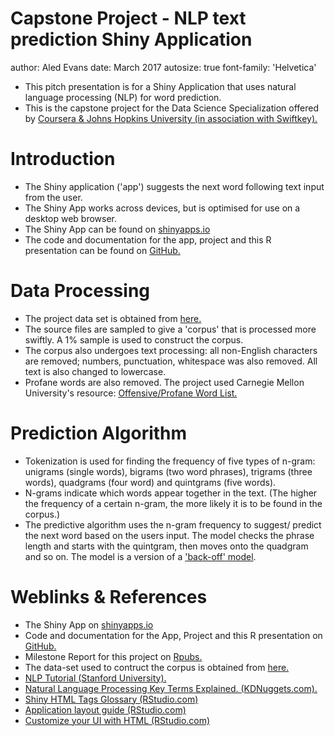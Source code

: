 Capstone Project - NLP text prediction Shiny Application
========================================================
author: Aled Evans
date: March 2017
autosize: true
font-family: 'Helvetica'

- This pitch presentation is for a Shiny Application that uses natural language processing (NLP) for word prediction.
- This is the capstone project for the Data Science Specialization offered by [Coursera & Johns Hopkins University (in association with Swiftkey).](https://www.coursera.org/learn/data-science-project)

Introduction
========================================================

- The Shiny application ('app') suggests the next word following text input from the user.
- The Shiny App works across devices, but is optimised for use on a desktop web browser.
- The Shiny App can be found on [shinyapps.io](https://aledevans.shinyapps.io/Coursera_Data_Sci_Capstone_Shiny_App_v3_Final/)
- The code and documentation for the app, project and this R presentation can be found on [GitHub.](https://github.com/AledEvansUK/Coursera_Data_Sci_Capstone_Shiny_App_v3_Final)


Data Processing
========================================================

- The project data set is obtained from [here.](https://d396qusza40orc.cloudfront.net/dsscapstone/dataset/Coursera-SwiftKey.zip)
- The source files are sampled to give a 'corpus' that is processed more swiftly. A 1% sample is used to construct the corpus.
- The corpus also undergoes text processing: all non-English characters are removed; numbers, punctuation, whitespace was also removed. All text is also changed to lowercase. 
- Profane words are also removed. The project used Carnegie Mellon University's resource:  [Offensive/Profane Word List.](https://www.cs.cmu.edu/~biglou/resources/bad-words.txt)


Prediction Algorithm
========================================================

- Tokenization is used for finding the frequency of five types of n-gram: unigrams (single words), bigrams (two word phrases), trigrams (three words), quadgrams (four word) and quintgrams (five words).
- N-grams indicate which words appear together in the text. (The higher the frequency of a certain n-gram, the more likely it is to be found in the corpus.)
- The predictive algorithm uses the n-gram frequency to suggest/ predict the next word based on the users input. The model checks the phrase length and starts with the quintgram, then moves onto the quadgram and so on. The model is a version of a ['back-off' model](https://en.wikipedia.org/wiki/Katz%27s_back-off_model).

Weblinks & References
========================================================

- The Shiny App on [shinyapps.io](https://aledevans.shinyapps.io/Coursera_Data_Sci_Capstone_Shiny_App_v3_Final/)
- Code and documentation for the App, Project and this R presentation on [GitHub.](https://github.com/AledEvansUK/Coursera_Data_Sci_Capstone_Shiny_App_v3_Final)
- Milestone Report for this project on [Rpubs.](https://rpubs.com/aledevans/Milestone_Report_Capstone_Project_Coursera)
- The data-set used to contruct the corpus is obtained from [here.](https://d396qusza40orc.cloudfront.net/dsscapstone/dataset/Coursera-SwiftKey.zip)
- [NLP Tutorial (Stanford University).](http://nlp.stanford.edu/~wcmac/papers/20050421-smoothing-tutorial.pdf)
- [Natural Language Processing Key Terms Explained. (KDNuggets.com).](http://www.kdnuggets.com/2017/02/natural-language-processing-key-terms-explained.html)
- [Shiny HTML Tags Glossary (RStudio.com) ](https://shiny.rstudio.com/articles/tag-glossary.html)
- [Application layout guide (RStudio.com)](https://shiny.rstudio.com/articles/layout-guide.html)
- [Customize your UI with HTML (RStudio.com) ](https://shiny.rstudio.com/articles/html-tags.html)
